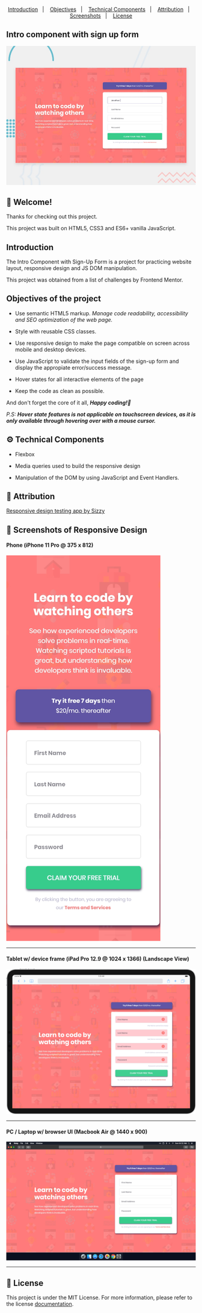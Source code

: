 <p align="center">
  <a href="#introduction">Introduction</a>&nbsp;&nbsp;&nbsp;|&nbsp;&nbsp;&nbsp;
  <a href="#objectives-of-the-project">Objectives</a>&nbsp;&nbsp;&nbsp;|&nbsp;&nbsp;&nbsp;
  <a href="#gear-technical-components">Technical Components</a>&nbsp;&nbsp;&nbsp;|&nbsp;&nbsp;&nbsp;
  <a href="#bookmark-attribution">Attribution</a>&nbsp;&nbsp;&nbsp;|&nbsp;&nbsp;&nbsp;
  <a href="#camera_flash-screenshots-of-responsive-design">Screenshots</a>&nbsp;&nbsp;&nbsp;|&nbsp;&nbsp;&nbsp;
  <a href="#memo-license">License</a>
</p>

## Intro component with sign up form

![Design preview for the Intro component with sign up form coding challenge](./design/desktop-preview.jpg)

## 👋 Welcome!

Thanks for checking out this project.

This project was built on HTML5, CSS3 and ES6+ vanilla JavaScript.

## Introduction

The Intro Component with Sign-Up Form is a project for practicing website layout, responsive design and JS DOM manipulation. 

This project was obtained from a list of challenges by Frontend Mentor.

## Objectives of the project

* Use semantic HTML5 markup. *Manage code readability, accessibility and SEO optimization of the web page.*

* Style with reusable CSS classes. 

* Use responsive design to make the page compatible on screen across mobile and desktop devices.

* Use JavaScript to validate the input fields of the sign-up form and display the appropiate error/success message.

* Hover states for all interactive elements of the page

* Keep the code as clean as possible.

And don't forget the core of it all, _**Happy coding!🚀**_

_P.S:_ _**Hover state features is not applicable on touchscreen devices, as it is only available through hovering over with a mouse cursor.**_

## :gear: Technical Components

* Flexbox

* Media queries used to build the responsive design

* Manipulation of the DOM by using JavaScript and Event Handlers.

## :bookmark: Attribution

[Responsive design testing app by Sizzy](https://a.paddle.com/v2/click/49831/114619?link=1947/ "Sizzy.co")

## :camera_flash: Screenshots of Responsive Design

#### Phone (iPhone 11 Pro @ 375 x 812)
![Page preview on iPhone 11 Pro](./screenshots/iPhone-11-Pro_(375x812).png)
<hr />

#### Tablet w/ device frame (iPad Pro 12.9 @ 1024 x 1366) (Landscape View)
![Page preview on iPad Pro 12.9 w/ device frame](./screenshots/iPad-Pro-12.9-landscape-view_(1024x1366).png)
<hr />

#### PC / Laptop w/ browser UI (Macbook Air @ 1440 x 900)
![Page preview on Macbook Air w/ browser UI](./screenshots/MacBook-Air_(1440x900).png)
<hr />

## :memo: License
This project is under the MIT License. For more information, please refer to the license [documentation](LICENSE).
